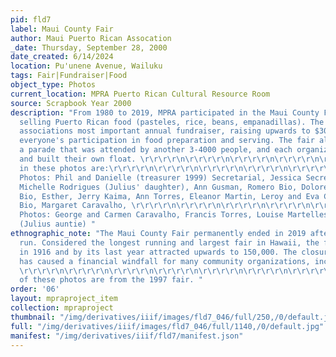 ```yaml
---
pid: fld7
label: Maui County Fair
author: Maui Puerto Rican Assocation
_date: Thursday, September 28, 2000
date_created: 6/14/2024
location: Pu'unene Avenue, Wailuku
tags: Fair|Fundraiser|Food
object_type: Photos
current_location: MPRA Puerto Rican Cultural Resource Room
source: Scrapbook Year 2000
description: "From 1980 to 2019, MPRA participated in the Maui County Fair as a vendor
  selling Puerto Rican food (pasteles, rice, beans, empanadillas). The fair was the
  associations most important annual fundraiser, raising upwards to $30K, and required
  everyone's participation in food preparation and serving. The fair also featured
  a parade that was attended by another 3-4000 people, and each organization designed
  and built their own float. \r\r\r\r\n\r\r\r\r\n\r\r\r\r\n\r\r\r\r\n\r\r\r\r\n\r\r\r\r\n\r\r\r\r\n\r\r\r\r\n\r\r\r\r\n\r\r\r\r\n\r\r\r\r\n\r\r\r\r\n\r\r\r\r\n\r\r\r\r\nIncluded
  in these photos are:\r\r\r\r\n\r\r\r\r\n\r\r\r\r\n\r\r\r\r\n\r\r\r\r\n\r\r\r\r\n\r\r\r\r\nLeft
  Photos: Phil and Danielle (treasurer 1999) Secretarial, Jessica Secretarial (daughter),
  Michelle Rodrigues (Julius' daughter), Ann Gusman, Romero Bio, Dolores Bio, Patty
  Bio, Esther, Jerry Kaima, Ann Torres, Eleanor Martin, Leroy and Eva Corniel, Romero
  Bio, Margaret Caravalho, \r\r\r\r\n\r\r\r\r\n\r\r\r\r\n\r\r\r\r\n\r\r\r\r\n\r\r\r\r\n\r\r\r\r\n\r\r\r\r\n\r\r\r\r\n\r\r\r\r\n\r\r\r\r\n\r\r\r\r\n\r\r\r\r\n\r\r\r\r\nRight
  Photos: George and Carmen Caravalho, Francis Torres, Louise Martelles Galacia 'LuLu'
  (Julius auntie) "
ethnographic_note: "The Maui County Fair permanently ended in 2019 after a 97 year
  run. Considered the longest running and largest fair in Hawaii, the fair first started
  in 1916 and by its last year attracted upwards to 150,000. The closure of the fair
  has caused a financial windfall for many community organizations, including MPRA.
  \r\r\r\r\n\r\r\r\r\n\r\r\r\r\n\r\r\r\r\n\r\r\r\r\n\r\r\r\r\n\r\r\r\r\n\r\r\r\r\n\r\r\r\r\n\r\r\r\r\n\r\r\r\r\n\r\r\r\r\n\r\r\r\r\n\r\r\r\r\nSome
  of these photos are from the 1997 fair. "
order: '06'
layout: mpraproject_item
collection: mpraproject
thumbnail: "/img/derivatives/iiif/images/fld7_046/full/250,/0/default.jpg"
full: "/img/derivatives/iiif/images/fld7_046/full/1140,/0/default.jpg"
manifest: "/img/derivatives/iiif/fld7/manifest.json"
---
```

